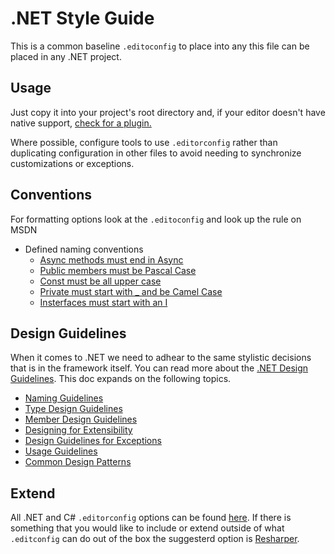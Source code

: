 # .NET Style Guide

This is a common baseline `.editoconfig` to place into any this file can be placed in any .NET project. 

## Usage
Just copy it into your project's root directory and, if your editor doesn't have native support, [check for a plugin.](https://editorconfig.org/#download)

Where possible, configure tools to use `.editorconfig` rather than duplicating configuration in other files to avoid needing to synchronize customizations or exceptions.

## Conventions
For formatting options look at the `.editoconfig` and look up the rule on MSDN
* Defined naming conventions
  * [Async methods must end in Async](https://github.com/ok-omes/OMES.CodeStandards/blob/main/.NET/.editorconfig#L182)
  * [Public members must be Pascal Case](https://github.com/ok-omes/OMES.CodeStandards/blob/main/.NET/.editorconfig#L192)
  * [Const must be all upper case](https://github.com/ok-omes/OMES.CodeStandards/blob/main/.NET/.editorconfig#L200)
  * [Private must start with _ and be Camel Case](https://github.com/ok-omes/OMES.CodeStandards/blob/main/.NET/.editorconfig#L208)
  * [Insterfaces must start with an I](https://github.com/ok-omes/OMES.CodeStandards/blob/main/.NET/.editorconfig#L217)

## Design Guidelines
When it comes to .NET we need to adhear to the same stylistic decisions that is in the framework itself. You can read more about the [.NET Design Guidelines](https://docs.microsoft.com/en-us/dotnet/standard/design-guidelines/). This doc expands on the following topics.
* [Naming Guidelines](https://docs.microsoft.com/en-us/dotnet/standard/design-guidelines/naming-guidelines)
* [Type Design Guidelines](https://docs.microsoft.com/en-us/dotnet/standard/design-guidelines/type)
* [Member Design Guidelines](https://docs.microsoft.com/en-us/dotnet/standard/design-guidelines/member)
* [Designing for Extensibility](https://docs.microsoft.com/en-us/dotnet/standard/design-guidelines/designing-for-extensibility)
* [Design Guidelines for Exceptions](https://docs.microsoft.com/en-us/dotnet/standard/design-guidelines/exceptions)
* [Usage Guidelines](https://docs.microsoft.com/en-us/dotnet/standard/design-guidelines/usage-guidelines)
* [Common Design Patterns](https://docs.microsoft.com/en-us/dotnet/standard/design-guidelines/common-design-patterns)

## Extend
All .NET and C# `.editorconfig` options can be found [here](https://docs.microsoft.com/en-us/dotnet/fundamentals/code-analysis/style-rules/formatting-rules). If there is something that you would like to include or extend outside of what `.editconfig` can do out of the box the suggesterd option is [Resharper](https://www.jetbrains.com/help/resharper/EditorConfig_Index.html).
